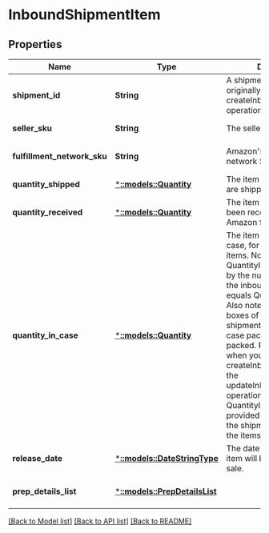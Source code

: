 # InboundShipmentItem

## Properties
Name | Type | Description | Notes
------------ | ------------- | ------------- | -------------
**shipment_id** | **String** | A shipment identifier originally returned by the createInboundShipmentPlan operation. | [optional] [default to null]
**seller_sku** | **String** | The seller SKU of the item. | [default to null]
**fulfillment_network_sku** | **String** | Amazon&#39;s fulfillment network SKU of the item. | [optional] [default to null]
**quantity_shipped** | [***::models::Quantity**](Quantity.md) | The item quantity that you are shipping. | [default to null]
**quantity_received** | [***::models::Quantity**](Quantity.md) | The item quantity that has been received at an Amazon fulfillment center. | [optional] [default to null]
**quantity_in_case** | [***::models::Quantity**](Quantity.md) | The item quantity in each case, for case-packed items. Note that QuantityInCase multiplied by the number of boxes in the inbound shipment equals QuantityShipped. Also note that all of the boxes of an inbound shipment must either be case packed or individually packed. For that reason, when you submit the createInboundShipment or the updateInboundShipment operation, the value of QuantityInCase must be provided for every item in the shipment or for none of the items in the shipment. | [optional] [default to null]
**release_date** | [***::models::DateStringType**](DateStringType.md) | The date that a pre-order item will be available for sale. | [optional] [default to null]
**prep_details_list** | [***::models::PrepDetailsList**](PrepDetailsList.md) |  | [optional] [default to null]

[[Back to Model list]](../README.md#documentation-for-models) [[Back to API list]](../README.md#documentation-for-api-endpoints) [[Back to README]](../README.md)


